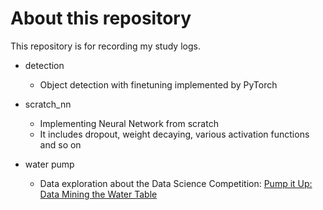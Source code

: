 # About this repository

This repository is for recording my study logs.

- detection
  - Object detection with finetuning implemented by PyTorch

- scratch_nn
  - Implementing Neural Network from scratch
  - It includes dropout, weight decaying, various activation functions and so on

- water pump
  - Data exploration about the Data Science Competition: [Pump it Up: Data Mining the Water Table]( https://www.drivendata.org/competitions/7/pump-it-up-data-mining-the-water-table/)
